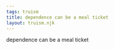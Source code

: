 ```yaml
---
tags: truism
title: dependence can be a meal ticket
layout: truism.njk
---
```


dependence can be a meal ticket
